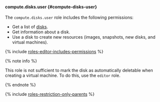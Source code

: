 #### compute.disks.user {#compute-disks-user}

The `compute.disks.user` role includes the following permissions:

- Get a list of [disks](../compute/concepts/disk.md).
- Get information about a disk.
- Use a disk to create new resources (images, snapshots, new disks, and virtual machines).

{% include [roles-editor-includes-permissions](iam/roles-editor-includes-permissions.md) %}

{% note info %}

This role is not sufficient to mark the disk as automatically deletable when creating a virtual machine. To do this, use the `editor` role.

{% endnote %}

{% include [roles-restriction-only-parents](iam/roles-restriction-only-parents.md) %}

